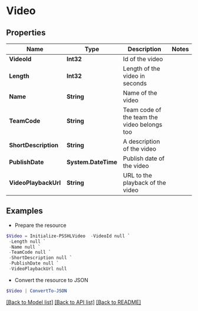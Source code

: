 # Video
## Properties

Name | Type | Description | Notes
------------ | ------------- | ------------- | -------------
**VideoId** | **Int32** | Id of the video | 
**Length** | **Int32** | Length of the video in seconds | 
**Name** | **String** | Name of the video | 
**TeamCode** | **String** | Team code of the team the video belongs too | 
**ShortDescription** | **String** | A description of the video | 
**PublishDate** | **System.DateTime** | Publish date of the video | 
**VideoPlaybackUrl** | **String** | URL to the playback of the video | 

## Examples

- Prepare the resource
```powershell
$Video = Initialize-PSSHLVideo  -VideoId null `
 -Length null `
 -Name null `
 -TeamCode null `
 -ShortDescription null `
 -PublishDate null `
 -VideoPlaybackUrl null
```

- Convert the resource to JSON
```powershell
$Video | ConvertTo-JSON
```

[[Back to Model list]](../README.md#documentation-for-models) [[Back to API list]](../README.md#documentation-for-api-endpoints) [[Back to README]](../README.md)

